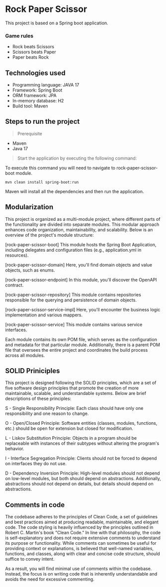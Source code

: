 # Rock Paper Scissor 

This project is based on a Spring boot application. 

### Game rules

 - Rock beats Scissors
 - Scissors beats Paper
 - Paper beats Rock

## Technologies used
- Programming language: JAVA 17
- Framework: Spring Boot
- ORM framework: JPA
- In-memory database: H2
- Build tool: Maven

## Steps to run the project
> Prerequisite
- Maven
- Java 17

> Start the application by executing the following command:

To execute this command you will need to navigate to rock-paper-scissor-boot module.

` mvn clean install spring-boot:run `

Maven will install all the dependencies and then run the application.

## Modularization 
This project is organized as a multi-module project, where different parts of the functionality are divided into separate modules. 
This modular approach enhances code organization, maintainability, and scalability. Below is an overview of the project's module structure:

[rock-paper-scissor-boot]
This module hosts the Spring Boot Application, including delegates and configuration files (e.g., application.yml in resources).

[rock-paper-scissor-domain]
Here, you'll find domain objects and value objects, such as enums.

[rock-paper-scissor-endpoint]
In this module, you'll discover the OpenAPI contract.

[rock-paper-scissor-repository]
This module contains repositories responsible for the querying and persistence of domain objects.

[rock-paper-scissor-service-impl]
Here, you'll encounter the business logic implementation and various mappers.

[rock-paper-scissor-service]
This module contains various service interfaces.

 Each module contains its own POM file, which serves as the configuration and metadata for that particular module. 
 Additionally, there is a parent POM file that oversees the entire project and coordinates the build process across all modules.

 ## SOLID Priniciples

This project is designed following the SOLID principles, which are a set of five software design principles that promote the creation of more maintainable, scalable, and understandable systems. Below are brief descriptions of these principles:

S - Single Responsibility Principle: Each class should have only one responsibility and one reason to change.

O - Open/Closed Principle: Software entities (classes, modules, functions, etc.) should be open for extension but closed for modification.

L - Liskov Substitution Principle: Objects in a program should be replaceable with instances of their subtypes without altering the program's behavior.

I - Interface Segregation Principle: Clients should not be forced to depend on interfaces they do not use.

D - Dependency Inversion Principle: High-level modules should not depend on low-level modules, but both should depend on abstractions. Additionally, abstractions should not depend on details, but details should depend on abstractions. 

## Comments in code

The codebase adheres to the principles of Clean Code, a set of guidelines and best practices aimed at producing readable, maintainable, and elegant code.
The code styling is heavily influenced by the principles outlined in Robert C. Martin's book "Clean Code." 
In line with that philosophy, the code is self-explanatory and does not require extensive comments to understand its purpose or functionality. 
While comments can sometimes be useful for providing context or explanations, 
is believed that well-named variables, functions, and classes, along with clear and concise code structure, should suffice to convey intent.

As a result, you will find minimal use of comments within the codebase. Instead, the focus is on writing code that is inherently understandable and avoids the need for excessive commenting.
 
